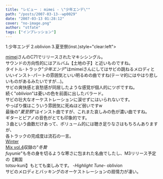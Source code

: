 ```yaml
---
title: "レビュー : mimei - \"少年エンデ\""
path: "/posts/2007-03-13--wp0029"
date: "2007-03-13 01:28:12"
cover: "no-image.png"
author: "stfate"
tags: ["インプレッション"]
---
```


<style type="text/css">
<!--
p {white-space: pre-wrap};
-->
</style>

1.少年エンデ
2.oblivion
3.夏至祭(inst.)style="clear:left">

<!--more-->
<a href="http://hzwaltz.com/" target="_blank">mimei</a>さんのC71でリリースされたマキシシングル。
サウンドの方向性的にはアルバム【土地の子】と近いものですね。
タイトル･トラック"<em>少年エンデ</em>"はmimeiさんにしてはサビの跳ねるメロディといいインスト･パートの雰囲気といい明るめの曲ですね(テーマ的にはやはり悲しいものがあるみたいですが…)。
サビの爽快感と哀愁感が同居したような感覚が個人的にツボですね。
続く"<em>oblivion</em>"は憂いの色を前面に出したバラード。
サビの壮大なオーケストレーションに涙せずにはいられないです。
やっぱり僕はこういう雰囲気に死ぬほど弱いですw
最後の"<em>夏至祭</em>"はインスト曲ですが、これまた哀しみの色が濃い曲ですね。
ギターとピアノの音色がとても印象的です。
３曲という曲数だけあって、ボリューム的には聴き足りなさはもちろんありますが、
各トラックの完成度は流石の一言。
<a href="http://www.toranoana.jp/shop/wintermix4/" target="_blank">Winter Mix vol.4</a>収録の"<em>冬贄 fuyunie</em>"も冬の身を切るような寒さに包まれた名曲でしたし、M3リリース予定の【異国 totsu-kuni】もとても楽しみです。
<em>-Highlight Tune-</em>
oblivion
サビのメロディとバッキングのオーケストレーションの扇情力が凄い。
